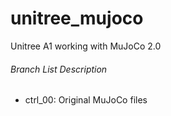 # unitree_mujoco
Unitree A1 working with MuJoCo 2.0

###### Branch List Description
- ctrl_00: Original MuJoCo files

